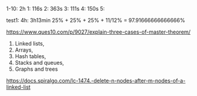 1-10: 2h
1: 116s
2: 363s
3: 111s
4: 150s
5:

test1:
4h: 3h13min
25% + 25% + 25% + 11/12% = 97.91666666666666%

https://www.ques10.com/p/9027/explain-three-cases-of-master-theorem/

1. Linked lists,
2. Arrays,
3. Hash tables,
4. Stacks and queues,
5. Graphs and trees

https://docs.spiralgo.com/lc-1474.-delete-n-nodes-after-m-nodes-of-a-linked-list
